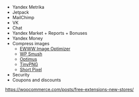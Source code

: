 * Yandex Metrika
* Jetpack
* MailChimp
* VK
* Chat
* Yandex Market + Reports + Bonuses
* Yandex Money
* Compress images
  * [EWWW Image Optimizer](https://wordpress.org/plugins/ewww-image-optimizer/)
  * [WP Smush](https://wordpress.org/plugins/wp-smushit/)
  * [Optimus](https://wordpress.org/plugins/optimus/)
  * [TinyPNG](https://wordpress.org/plugins/tiny-compress-images/)
  * [Short Pixel](https://wordpress.org/plugins/shortpixel-image-optimiser/)
* Security
* Coupons and discounts

https://woocommerce.com/posts/free-extensions-new-stores/
